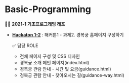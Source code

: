 # Basic-Programming
🧑‍💻 **2021-1 기초프로그래밍 레포**

- [**Hackaton 1-2**](https://github.com/sua-kim/Basic-Programming/tree/main/Hackaton%201-2) : 해커톤1 - 과제2. 경복궁 홈페이지 구성하기
  
  ✅ 담당 ROLE
    - 전체 페이지 구성 및 CSS 디자인
    -  경복궁 소개 메인 페이지(index.html)
    -  경복궁 관람 안내 - 시간 및 요금(guidance.html)
    -  경복궁 관람 안내 - 찾아오시는 길(guidance-way.html)
